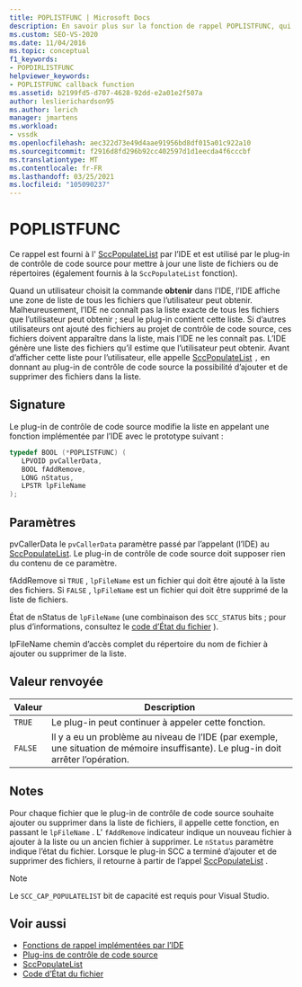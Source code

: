 ```yaml
---
title: POPLISTFUNC | Microsoft Docs
description: En savoir plus sur la fonction de rappel POPLISTFUNC, qui est utilisée par le plug-in de contrôle de code source pour mettre à jour une liste de fichiers ou de répertoires.
ms.custom: SEO-VS-2020
ms.date: 11/04/2016
ms.topic: conceptual
f1_keywords:
- POPDIRLISTFUNC
helpviewer_keywords:
- POPLISTFUNC callback function
ms.assetid: b2199fd5-d707-4628-92dd-e2a01e2f507a
author: leslierichardson95
ms.author: lerich
manager: jmartens
ms.workload:
- vssdk
ms.openlocfilehash: aec322d73e49d4aae91956bd8df015a01c922a10
ms.sourcegitcommit: f2916d8fd296b92cc402597d1d1eecda4f6cccbf
ms.translationtype: MT
ms.contentlocale: fr-FR
ms.lasthandoff: 03/25/2021
ms.locfileid: "105090237"
---
```

# <a name="poplistfunc"></a>POPLISTFUNC
Ce rappel est fourni à l' [SccPopulateList](../extensibility/sccpopulatelist-function.md) par l’IDE et est utilisé par le plug-in de contrôle de code source pour mettre à jour une liste de fichiers ou de répertoires (également fournis à la `SccPopulateList` fonction).

 Quand un utilisateur choisit la commande **obtenir** dans l’IDE, l’IDE affiche une zone de liste de tous les fichiers que l’utilisateur peut obtenir. Malheureusement, l’IDE ne connaît pas la liste exacte de tous les fichiers que l’utilisateur peut obtenir ; seul le plug-in contient cette liste. Si d’autres utilisateurs ont ajouté des fichiers au projet de contrôle de code source, ces fichiers doivent apparaître dans la liste, mais l’IDE ne les connaît pas. L’IDE génère une liste des fichiers qu’il estime que l’utilisateur peut obtenir. Avant d’afficher cette liste pour l’utilisateur, elle appelle [SccPopulateList](../extensibility/sccpopulatelist-function.md) `,` en donnant au plug-in de contrôle de code source la possibilité d’ajouter et de supprimer des fichiers dans la liste.

## <a name="signature"></a>Signature
 Le plug-in de contrôle de code source modifie la liste en appelant une fonction implémentée par l’IDE avec le prototype suivant :

```cpp
typedef BOOL (*POPLISTFUNC) (
   LPVOID pvCallerData,
   BOOL fAddRemove,
   LONG nStatus,
   LPSTR lpFileName
);
```

## <a name="parameters"></a>Paramètres
 pvCallerData le `pvCallerData` paramètre passé par l’appelant (l’IDE) au [SccPopulateList](../extensibility/sccpopulatelist-function.md). Le plug-in de contrôle de code source doit supposer rien du contenu de ce paramètre.

 fAddRemove si `TRUE` , `lpFileName` est un fichier qui doit être ajouté à la liste des fichiers. Si `FALSE` , `lpFileName` est un fichier qui doit être supprimé de la liste de fichiers.

 État de nStatus de `lpFileName` (une combinaison des `SCC_STATUS` bits ; pour plus d’informations, consultez le [code d’État du fichier](../extensibility/file-status-code-enumerator.md) ).

 lpFileName chemin d’accès complet du répertoire du nom de fichier à ajouter ou supprimer de la liste.

## <a name="return-value"></a>Valeur renvoyée

|Valeur|Description|
|-----------|-----------------|
|`TRUE`|Le plug-in peut continuer à appeler cette fonction.|
|`FALSE`|Il y a eu un problème au niveau de l’IDE (par exemple, une situation de mémoire insuffisante). Le plug-in doit arrêter l’opération.|

## <a name="remarks"></a>Notes
 Pour chaque fichier que le plug-in de contrôle de code source souhaite ajouter ou supprimer dans la liste de fichiers, il appelle cette fonction, en passant le `lpFileName` . L' `fAddRemove` indicateur indique un nouveau fichier à ajouter à la liste ou un ancien fichier à supprimer. Le `nStatus` paramètre indique l’état du fichier. Lorsque le plug-in SCC a terminé d’ajouter et de supprimer des fichiers, il retourne à partir de l’appel [SccPopulateList](../extensibility/sccpopulatelist-function.md) .

> [!NOTE]
> Le `SCC_CAP_POPULATELIST` bit de capacité est requis pour Visual Studio.

## <a name="see-also"></a>Voir aussi
- [Fonctions de rappel implémentées par l’IDE](../extensibility/callback-functions-implemented-by-the-ide.md)
- [Plug-ins de contrôle de code source](../extensibility/source-control-plug-ins.md)
- [SccPopulateList](../extensibility/sccpopulatelist-function.md)
- [Code d’État du fichier](../extensibility/file-status-code-enumerator.md)
